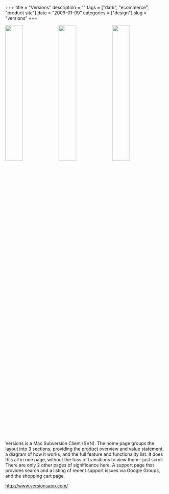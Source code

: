 +++
title = "Versions"
description = ""
tags = ["dark", "ecommerce", "product site"]
date = "2009-01-09"
categories = ["design"]
slug = "versions"
+++


<div id="screens-thumbs" class="clearfix mt1-5">
<a href="//media.konigi.com/design/versions-1.jpg" class="group" rel="group"><img src="//media.konigi.com/design/versions-1.png" alt="" class="thumb" style="width: 33%; max-width: 33%;padding: 0 1px 1px 0" /></a><a href="//media.konigi.com/design/versions-2.jpg" class="group" rel="group"><img src="//media.konigi.com/design/versions-2.png" alt="" class="thumb" style="width: 33%; max-width: 33%;padding: 0 1px 1px 0" /></a><a href="//media.konigi.com/design/versions-3.jpg" class="group" rel="group"><img src="//media.konigi.com/design/versions-3.png" alt="" class="thumb" style="width: 33%; max-width: 33%;padding: 0 1px 1px 0" /></a>
</div>   
<p>Versions is a Mac Subversion Client (SVN). The home page groups the layout into 3 sections, providing the product overview and value statement, a diagram of how it works, and the full feature and functionality list. It does this all in one page, without the fuss of transitions to view them--just scroll. There are only 2 other pages of significance here. A support page that provides search and a listing of recent support issues via Google Groups, and the shopping cart page.</p>
<p><a href="http://www.versionsapp.com/">http://www.versionsapp.com/</a></p>  
